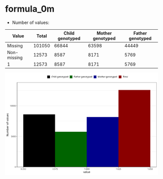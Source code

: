 # formula_0m
- Number of values:

| Value | Total | Child genotyped | Mother genotyped | Father genotyped |
| ----- | ----- | --------------- | ---------------- | ---------------- |
| Missing | 101050 | 66844 | 63598 | 44449 |
| Non-missing | 12573 | 8587 | 8171 | 5769 |
| 1 | 12573 | 8587 | 8171 | 5769 |



![](formula_0m_n.png)



